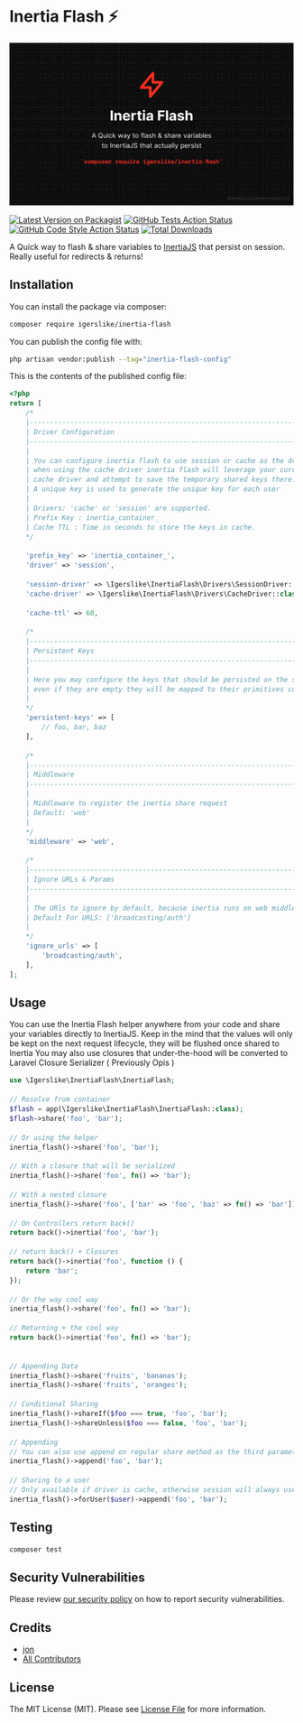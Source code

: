 # Inertia Flash ⚡

<p align="center"><img src="./assets/cover.png"></p>

[![Latest Version on Packagist](https://img.shields.io/packagist/v/igerslike/inertia-flash.svg?style=flat-square)](https://packagist.org/packages/igerslike/inertia-flash)
[![GitHub Tests Action Status](https://img.shields.io/github/workflow/status/igerslike/inertia-flash/run-tests?label=tests)](https://github.com/igerslike/inertia-flash/actions?query=workflow%3Arun-tests+branch%3Amain)
[![GitHub Code Style Action Status](https://img.shields.io/github/workflow/status/igerslike/inertia-flash/Check%20&%20fix%20styling?label=code%20style)](https://github.com/igerslike/inertia-flash/actions?query=workflow%3A"Check+%26+fix+styling"+branch%3Amain)
[![Total Downloads](https://img.shields.io/packagist/dt/igerslike/inertia-flash.svg?style=flat-square)](https://packagist.org/packages/igerslike/inertia-flash)

A Quick way to flash & share variables to [InertiaJS](https://inertiajs.com/) that persist on session. Really useful for redirects & returns!

## Installation

You can install the package via composer:

```bash
composer require igerslike/inertia-flash
```

You can publish the config file with:

```bash
php artisan vendor:publish --tag="inertia-flash-config"
```

This is the contents of the published config file:

```php
<?php
return [
    /*
    |--------------------------------------------------------------------------
    | Driver Configuration
    |--------------------------------------------------------------------------
    |
    | You can configure inertia flash to use session or cache as the driver.
    | when using the cache driver inertia flash will leverage your current
    | cache driver and attempt to save the temporary shared keys there.
    | A unique key is used to generate the unique key for each user
    |
    | Drivers: 'cache' or 'session' are supported.
    | Prefix Key : inertia_container_
    | Cache TTL : Time in seconds to store the keys in cache.
    */

    'prefix_key' => 'inertia_container_',
    'driver' => 'session',

    'session-driver' => \Igerslike\InertiaFlash\Drivers\SessionDriver::class,
    'cache-driver' => \Igerslike\InertiaFlash\Drivers\CacheDriver::class,

    'cache-ttl' => 60,

    /*
    |--------------------------------------------------------------------------
    | Persistent Keys
    |--------------------------------------------------------------------------
    |
    | Here you may configure the keys that should be persisted on the session,
    | even if they are empty they will be mapped to their primitives configured here.
    |
    */
    'persistent-keys' => [
        // foo, bar, baz
    ],

    /*
    |--------------------------------------------------------------------------
    | Middleware
    |--------------------------------------------------------------------------
    |
    | Middleware to register the inertia share request
    | Default: 'web'
    |
    */
    'middleware' => 'web',

    /*
    |--------------------------------------------------------------------------
    | Ignore URLs & Params
    |--------------------------------------------------------------------------
    |
    | The URls to ignore by default, because inertia runs on web middleware
    | Default For URLS: ['broadcasting/auth']
    |
    */
    'ignore_urls' => [
        'broadcasting/auth',
    ],
];
```

## Usage

You can use the Inertia Flash helper anywhere from your code and share your variables directly to InertiaJS.
Keep in the mind that the values will only be kept on the next request lifecycle, they will be flushed once shared to Inertia
You may also use closures that under-the-hood will be converted to Laravel Closure Serializer ( Previously Opis )

```php
use \Igerslike\InertiaFlash\InertiaFlash;

// Resolve from container
$flash = app(\Igerslike\InertiaFlash\InertiaFlash::class);
$flash->share('foo', 'bar');

// Or using the helper
inertia_flash()->share('foo', 'bar');

// With a closure that will be serialized
inertia_flash()->share('foo', fn() => 'bar');

// With a nested closure
inertia_flash()->share('foo', ['bar' => 'foo', 'baz' => fn() => 'bar']);

// On Controllers return back()
return back()->inertia('foo', 'bar');

// return back() + Closures
return back()->inertia('foo', function () {
    return 'bar';
});

// Or the way cool way
inertia_flash()->share('foo', fn() => 'bar');

// Returning + the cool way
return back()->inertia('foo', fn() => 'bar');


// Appending Data
inertia_flash()->share('fruits', 'bananas');
inertia_flash()->share('fruits', 'oranges');

// Conditional Sharing
inertia_flash()->shareIf($foo === true, 'foo', 'bar');
inertia_flash()->shareUnless($foo === false, 'foo', 'bar');

// Appending
// You can also use append on regular share method as the third parameter
inertia_flash()->append('foo', 'bar');

// Sharing to a user
// Only available if driver is cache, otherwise session will always use the current logged user
inertia_flash()->forUser($user)->append('foo', 'bar');
```

## Testing

```bash
composer test
```

## Security Vulnerabilities

Please review [our security policy](../../security/policy) on how to report security vulnerabilities.

## Credits

- [jon](https://github.com/igerslike)
- [All Contributors](../../contributors)

## License

The MIT License (MIT). Please see [License File](LICENSE.md) for more information.
